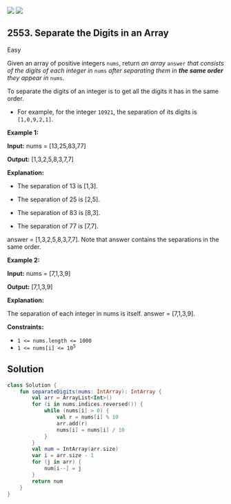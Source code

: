 [![](https://img.shields.io/github/stars/javadev/LeetCode-in-Kotlin?label=Stars&style=flat-square)](https://github.com/javadev/LeetCode-in-Kotlin)
[![](https://img.shields.io/github/forks/javadev/LeetCode-in-Kotlin?label=Fork%20me%20on%20GitHub%20&style=flat-square)](https://github.com/javadev/LeetCode-in-Kotlin/fork)

## 2553\. Separate the Digits in an Array

Easy

Given an array of positive integers `nums`, return _an array_ `answer` _that consists of the digits of each integer in_ `nums` _after separating them in **the same order** they appear in_ `nums`.

To separate the digits of an integer is to get all the digits it has in the same order.

*   For example, for the integer `10921`, the separation of its digits is `[1,0,9,2,1]`.

**Example 1:**

**Input:** nums = [13,25,83,77]

**Output:** [1,3,2,5,8,3,7,7]

**Explanation:**

- The separation of 13 is [1,3].

- The separation of 25 is [2,5].

- The separation of 83 is [8,3].

- The separation of 77 is [7,7].

answer = [1,3,2,5,8,3,7,7]. Note that answer contains the separations in the same order.

**Example 2:**

**Input:** nums = [7,1,3,9]

**Output:** [7,1,3,9]

**Explanation:**

The separation of each integer in nums is itself. answer = [7,1,3,9].

**Constraints:**

*   `1 <= nums.length <= 1000`
*   <code>1 <= nums[i] <= 10<sup>5</sup></code>

## Solution

```kotlin
class Solution {
    fun separateDigits(nums: IntArray): IntArray {
        val arr = ArrayList<Int>()
        for (i in nums.indices.reversed()) {
            while (nums[i] > 0) {
                val r = nums[i] % 10
                arr.add(r)
                nums[i] = nums[i] / 10
            }
        }
        val num = IntArray(arr.size)
        var i = arr.size - 1
        for (j in arr) {
            num[i--] = j
        }
        return num
    }
}
```